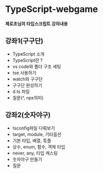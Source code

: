 # TypeScript-webgame
**제로초님의 타입스크립트 강의내용**

## 강좌1(구구단)
 - TypeScript 소개
 - TypeScript란 ?
 - vs code와 폴더 구조 세팅
 - tse 사용하기
 - watch와 구구단
 - 구구단 완성하기
 - d.ts 파일
 - 질문(^, npx의미)
  
## 강좌2(숫자야구)

  - tsconfig파일 다뤄보기
  - target, module, 기타옵션
  - 기본 타입, 배열, 튜플
  - 상수, enum, 함수, 객체 타입
  - never, any, 타입 캐스팅
  - 숫자야구 만들기
  - 질문